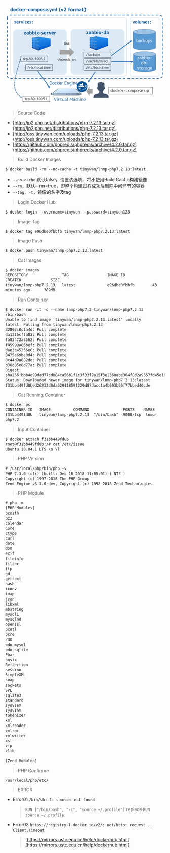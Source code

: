 ![Zabbix-Share-docker-compose.yml.png](images/Zabbix-Share-docker-compose.yml.png)  

> Source Code

* [http://jp2.php.net/distributions/php-7.2.13.tar.gz](http://jp2.php.net/distributions/php-7.2.13.tar.gz)
* [http://oss.tinywan.com/uploads/php-7.2.13.tar.gz](http://oss.tinywan.com/uploads/php-7.2.13.tar.gz)
* [https://github.com/phpredis/phpredis/archive/4.2.0.tar.gz](https://github.com/phpredis/phpredis/archive/4.2.0.tar.gz)

> Build Docker Images
```
$ docker build -rm --no-cache -t tinywan/lnmp-php7.2.13:latest .
```
* `--no-cache` 默认false。设置该选项，将不使用Build Cache构建镜像
* `--rm`，默认--rm=true，即整个构建过程成功后删除中间环节的容器
* `--tag, -t`，镜像的名字及tag

> Login Docker Hub
```
$ docker login --username=tinywan --password=tinywan123
```

> Image Tag 
```
$ docker tag e96dbe0fbbfb tinywan/lnmp-php7.2.13:latest
```

> Image Push 
```
$ docker push tinywan/lnmp-php7.2.13:latest
```

> Cat Images
```
$ docker images
REPOSITORY               TAG                 IMAGE ID            CREATED             SIZE
tinywan/lnmp-php7.2.13   latest              e96dbe0fbbfb        43 minutes ago      789MB
```

> Run Container
```
$ docker run -it -d --name lnmp-php7.2 tinywan/lnmp-php7.2.13 /bin/bash
Unable to find image 'tinywan/lnmp-php7.2.13:latest' locally
latest: Pulling from tinywan/lnmp-php7.2.13
32802c0cfa4d: Pull complete 
da1315cffa03: Pull complete 
fa83472a3562: Pull complete 
f85999a86bef: Pull complete 
dae3c45336e0: Pull complete 
0475a69be0d4: Pull complete 
0c44d9a882de: Pull complete 
b36d85e8d77a: Pull complete 
Digest: sha256:bbb4e99dad77cd884ca56b1f1c3f33f2a15f3e2360abe364f8d2a9557fd45e16
Status: Downloaded newer image for tinywan/lnmp-php7.2.13:latest
f31bb449fd8bed26232d0da52911859f229d87dacc1a4b603b55f77bbed40cde
```

> Cat Running Container
```
$ docker ps
CONTAINER ID   IMAGE          COMMAND               PORTS    NAMES
f31bb449fd8b   tinywan/lnmp-php7.2.13  "/bin/bash"  9000/tcp  lnmp-php7.2
```
> Input Container
```
$ docker attach f31bb449fd8b
root@f31bb449fd8b:/# cat /etc/issue
Ubuntu 18.04.1 LTS \n \l
```

> PHP Version
```
# /usr/local/php/bin/php -v
PHP 7.3.0 (cli) (built: Dec 18 2018 11:05:01) ( NTS )
Copyright (c) 1997-2018 The PHP Group
Zend Engine v3.3.0-dev, Copyright (c) 1998-2018 Zend Technologies
```

> PHP Module
```
# php -m
[PHP Modules]
bcmath
bz2
calendar
Core
ctype
curl
date
dom
exif
fileinfo
filter
ftp
gd
gettext
hash
iconv
imap
json
libxml
mbstring
mysqli
mysqlnd
openssl
pcntl
pcre
PDO
pdo_mysql
pdo_sqlite
Phar
posix
Reflection
session
SimpleXML
soap
sockets
SPL
sqlite3
standard
sysvsem
sysvshm
tokenizer
xml
xmlreader
xmlrpc
xmlwriter
xsl
zip
zlib

[Zend Modules]

```
> PHP Configure
```
/usr/local/php/etc/
```

> ERROR

* Error01 `/bin/sh: 1: source: not found`
    > `RUN ["/bin/bash", "-c", "source ~/.profile"]` replace `RUN source ~/.profile `
* Error03 `https://registry-1.docker.io/v2/: net/http: request .. Client.Timeout`  
    >  [https://mirrors.ustc.edu.cn/help/dockerhub.html](https://mirrors.ustc.edu.cn/help/dockerhub.html)




